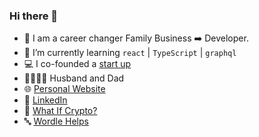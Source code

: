 ### Hi there 👋

- 🔄  I am a career changer Family Business ➡️ Developer.
- 🌱  I’m currently learning `react` | `TypeScript` | `graphql`
- 💻  I co-founded a [start up](https://www.botany.io)
- 👨‍👩‍👦‍👦  Husband and Dad
- :globe_with_meridians: [Personal Website](https://www.helloimkyle.com)
- :office: [LinkedIn](https://www.linkedin.com/in/kylecodes)
- 🚀 [What If Crypto?](https://whatifcrypto.fyi) 
- 🔤 [Wordle Helps](https://wordlehelps.com)
